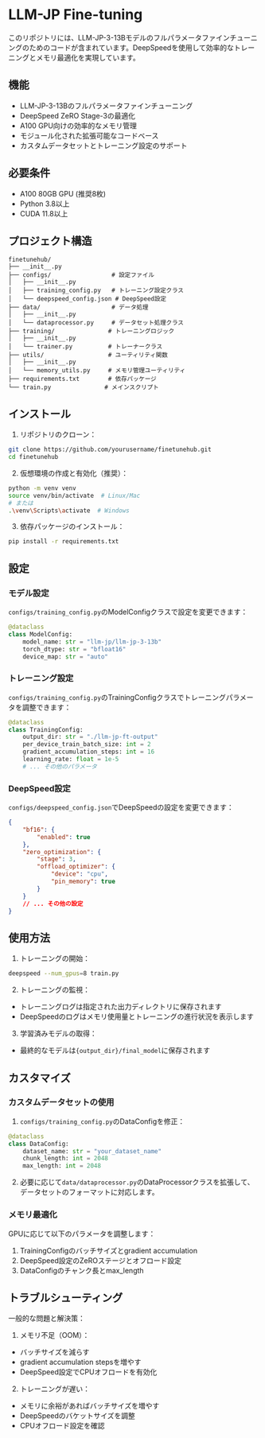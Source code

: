 # LLM-JP Fine-tuning

このリポジトリには、LLM-JP-3-13Bモデルのフルパラメータファインチューニングのためのコードが含まれています。DeepSpeedを使用して効率的なトレーニングとメモリ最適化を実現しています。

## 機能

- LLM-JP-3-13Bのフルパラメータファインチューニング
- DeepSpeed ZeRO Stage-3の最適化
- A100 GPU向けの効率的なメモリ管理
- モジュール化された拡張可能なコードベース
- カスタムデータセットとトレーニング設定のサポート

## 必要条件

- A100 80GB GPU (推奨8枚)
- Python 3.8以上
- CUDA 11.8以上

## プロジェクト構造

```
finetunehub/
├── __init__.py
├── configs/                 # 設定ファイル
│   ├── __init__.py
│   ├── training_config.py   # トレーニング設定クラス
│   └── deepspeed_config.json # DeepSpeed設定
├── data/                    # データ処理
│   ├── __init__.py
│   └── dataprocessor.py     # データセット処理クラス
├── training/               # トレーニングロジック
│   ├── __init__.py
│   └── trainer.py          # トレーナークラス
├── utils/                  # ユーティリティ関数
│   ├── __init__.py
│   └── memory_utils.py     # メモリ管理ユーティリティ
├── requirements.txt        # 依存パッケージ
└── train.py               # メインスクリプト
```

## インストール

1. リポジトリのクローン：
```bash
git clone https://github.com/yourusername/finetunehub.git
cd finetunehub
```

2. 仮想環境の作成と有効化（推奨）：
```bash
python -m venv venv
source venv/bin/activate  # Linux/Mac
# または
.\venv\Scripts\activate  # Windows
```

3. 依存パッケージのインストール：
```bash
pip install -r requirements.txt
```

## 設定

### モデル設定

`configs/training_config.py`のModelConfigクラスで設定を変更できます：

```python
@dataclass
class ModelConfig:
    model_name: str = "llm-jp/llm-jp-3-13b"
    torch_dtype: str = "bfloat16"
    device_map: str = "auto"
```

### トレーニング設定

`configs/training_config.py`のTrainingConfigクラスでトレーニングパラメータを調整できます：

```python
@dataclass
class TrainingConfig:
    output_dir: str = "./llm-jp-ft-output"
    per_device_train_batch_size: int = 2
    gradient_accumulation_steps: int = 16
    learning_rate: float = 1e-5
    # ... その他のパラメータ
```

### DeepSpeed設定

`configs/deepspeed_config.json`でDeepSpeedの設定を変更できます：

```json
{
    "bf16": {
        "enabled": true
    },
    "zero_optimization": {
        "stage": 3,
        "offload_optimizer": {
            "device": "cpu",
            "pin_memory": true
        }
    }
    // ... その他の設定
}
```

## 使用方法

1. トレーニングの開始：
```bash
deepspeed --num_gpus=8 train.py
```

2. トレーニングの監視：
- トレーニングログは指定された出力ディレクトリに保存されます
- DeepSpeedのログはメモリ使用量とトレーニングの進行状況を表示します

3. 学習済みモデルの取得：
- 最終的なモデルは`{output_dir}/final_model`に保存されます

## カスタマイズ

### カスタムデータセットの使用

1. `configs/training_config.py`のDataConfigを修正：
```python
@dataclass
class DataConfig:
    dataset_name: str = "your_dataset_name"
    chunk_length: int = 2048
    max_length: int = 2048
```

2. 必要に応じて`data/dataprocessor.py`のDataProcessorクラスを拡張して、データセットのフォーマットに対応します。

### メモリ最適化

GPUに応じて以下のパラメータを調整します：

1. TrainingConfigのバッチサイズとgradient accumulation
2. DeepSpeed設定のZeROステージとオフロード設定
3. DataConfigのチャンク長とmax_length

## トラブルシューティング

一般的な問題と解決策：

1. メモリ不足（OOM）：
- バッチサイズを減らす
- gradient accumulation stepsを増やす
- DeepSpeed設定でCPUオフロードを有効化

2. トレーニングが遅い：
- メモリに余裕があればバッチサイズを増やす
- DeepSpeedのバケットサイズを調整
- CPUオフロード設定を確認

